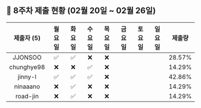 ## :pushpin: 8주차 제출 현황 (02월 20일 ~ 02월 26일)

| 제출자 (5) | 월요일 | 화요일 | 수요일 | 목요일 | 금요일 | 토요일 | 일요일 | 제출량 |
|:---:|:---:|:---:|:---:|:---:|:---:|:---:|:---:|:---:|
| JJONSOO |:white_check_mark:|:white_check_mark:|:x:|:x:| | | | 28.57% |
| chunghye98 |:x:|:x:|:white_check_mark:|:x:| | | | 14.29% |
| jinny-l |:white_check_mark:|:white_check_mark:|:white_check_mark:|:x:| | | | 42.86% |
| ninaaano |:x:|:white_check_mark:|:x:|:x:| | | | 14.29% |
| road-jin |:x:|:white_check_mark:|:x:|:x:| | | | 14.29% |
